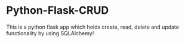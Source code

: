 # Python-Flask-CRUD
This is a python flask app which holds create, read, delete and update functionality by using SQLAlchemy! 
